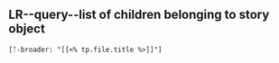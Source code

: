 
## LR--query--list of children belonging to story object
```query
[ᛏ-broader: "[[<% tp.file.title %>]]"]
```


